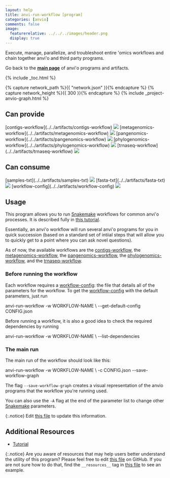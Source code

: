 ```yaml
---
layout: help
title: anvi-run-workflow [program]
categories: [anvio]
comments: false
image:
  featurerelative: ../../../images/header.png
  display: true
---
```


Execute, manage, parallelize, and troubleshoot entire &#x27;omics workflows and chain together anvi&#x27;o and third party programs.

Go back to the **[main page](../../)** of anvi'o programs and artifacts.


{% include _toc.html %}
<div id="svg" class="subnetwork"></div>
{% capture network_path %}{{ "network.json" }}{% endcapture %}
{% capture network_height %}{{ 300 }}{% endcapture %}
{% include _project-anvio-graph.html %}


## Can provide

<p style="text-align: left" markdown="1"><span class="artifact-p">[contigs-workflow](../../artifacts/contigs-workflow) <img src="../../images/icons/WORKFLOW.png" class="artifact-icon-mini" /></span> <span class="artifact-p">[metagenomics-workflow](../../artifacts/metagenomics-workflow) <img src="../../images/icons/WORKFLOW.png" class="artifact-icon-mini" /></span> <span class="artifact-p">[pangenomics-workflow](../../artifacts/pangenomics-workflow) <img src="../../images/icons/WORKFLOW.png" class="artifact-icon-mini" /></span> <span class="artifact-p">[phylogenomics-workflow](../../artifacts/phylogenomics-workflow) <img src="../../images/icons/WORKFLOW.png" class="artifact-icon-mini" /></span> <span class="artifact-p">[trnaseq-workflow](../../artifacts/trnaseq-workflow) <img src="../../images/icons/WORKFLOW.png" class="artifact-icon-mini" /></span></p>

## Can consume

<p style="text-align: left" markdown="1"><span class="artifact-r">[samples-txt](../../artifacts/samples-txt) <img src="../../images/icons/TXT.png" class="artifact-icon-mini" /></span> <span class="artifact-r">[fasta-txt](../../artifacts/fasta-txt) <img src="../../images/icons/TXT.png" class="artifact-icon-mini" /></span> <span class="artifact-r">[workflow-config](../../artifacts/workflow-config) <img src="../../images/icons/JSON.png" class="artifact-icon-mini" /></span></p>

## Usage


This program allows you to run [Snakemake](https://snakemake.readthedocs.io/en/stable/) workflows for common anvi'o processes. It is described fully in [this tutorial](https://merenlab.org/2018/07/09/anvio-snakemake-workflows/#contigs-workflow). 

Essentially, an anvi'o workflow will run several anvi'o programs for you in quick succession (based on a standard set of intiial steps that will allow you to quickly get to a point where you can ask novel questions). 

As of now, the available workflows are the <span class="artifact-n">[contigs-workflow](/help/7/artifacts/contigs-workflow)</span>, the <span class="artifact-n">[metagenomics-workflow](/help/7/artifacts/metagenomics-workflow)</span>, the <span class="artifact-n">[pangenomics-workflow](/help/7/artifacts/pangenomics-workflow)</span>, the <span class="artifact-n">[phylogenomics-workflow](/help/7/artifacts/phylogenomics-workflow)</span>, and the <span class="artifact-n">[trnaseq-workflow](/help/7/artifacts/trnaseq-workflow)</span>. 

### Before running the workflow

Each workflow requires a <span class="artifact-n">[workflow-config](/help/7/artifacts/workflow-config)</span>: the file that details all of the parameters for the workflow. To get the <span class="artifact-n">[workflow-config](/help/7/artifacts/workflow-config)</span> with the default parameters, just run 

<div class="codeblock" markdown="1">
anvi&#45;run&#45;workflow &#45;w WORKFLOW&#45;NAME \
                  &#45;&#45;get&#45;default&#45;config CONFIG.json
</div>

Before running a workflow, it is also a good idea to check the required dependencies by running 

<div class="codeblock" markdown="1">
anvi&#45;run&#45;workflow &#45;w WORKFLOW&#45;NAME \
                  &#45;&#45;list&#45;dependencies
</div>

### The main run 

The main run of the workflow should look like this: 

<div class="codeblock" markdown="1">
anvi&#45;run&#45;workflow &#45;w WORKFLOW&#45;NAME \
                  &#45;c CONFIG.json
                  &#45;&#45;save&#45;workflow&#45;graph
</div>

The flag `--save-workflow-graph` creates a visual representation of the anvio programs that the workflow you're running used. 

You can also use the `-A` flag at the end of the parameter list to change other [Snakemake](https://snakemake.readthedocs.io/en/stable/) parameters. 


{:.notice}
Edit [this file](https://github.com/merenlab/anvio/tree/master/anvio/docs/programs/anvi-run-workflow.md) to update this information.


## Additional Resources


* [Tutorial](http://merenlab.org/2018/07/09/anvio-snakemake-workflows/)


{:.notice}
Are you aware of resources that may help users better understand the utility of this program? Please feel free to edit [this file](https://github.com/merenlab/anvio/tree/master/bin/anvi-run-workflow) on GitHub. If you are not sure how to do that, find the `__resources__` tag in [this file](https://github.com/merenlab/anvio/blob/master/bin/anvi-interactive) to see an example.
